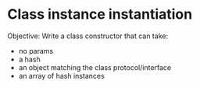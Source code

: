 # Class instance instantiation

Objective: Write a class constructor that can take:
* no params
* a hash
* an object matching the class protocol/interface
* an array of hash instances


